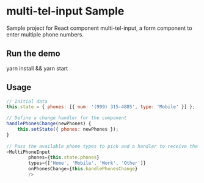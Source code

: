 # multi-tel-input Sample

Sample project for React component multi-tel-input, a form component to enter multiple phone numbers.

## Run the demo

yarn install && yarn start

## Usage

```js
// Initial data
this.state = { phones: [{ num: '(999) 315-4885', type: 'Mobile' }] };

// Define a change handler for the component
handlePhonesChange(newPhones) {
    this.setState({ phones: newPhones });
}
  
// Pass the available phone types to pick and a handler to receive the updated list of phones
<MultiPhoneInput
        phones={this.state.phones}
        types={['Home', 'Mobile', 'Work', 'Other']}
        onPhonesChange={this.handlePhonesChange}
        />
 ```
